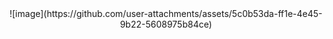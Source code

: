  <div align="center">
![image](https://github.com/user-attachments/assets/5c0b53da-ff1e-4e45-9b22-5608975b84ce) 

